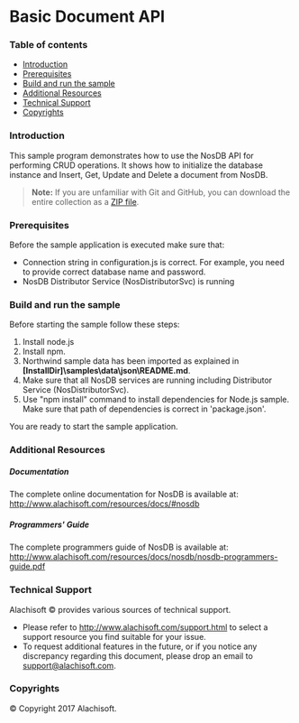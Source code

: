 ﻿# Basic Document API

### Table of contents

* [Introduction](#introduction)
* [Prerequisites](#prerequisites)
* [Build and run the sample](#build-and-run-the-sample)
* [Additional Resources](#additional-resources)
* [Technical Support](#technical-support)
* [Copyrights](#copyrights)

### Introduction

This sample program demonstrates how to use the NosDB API for performing CRUD operations. 
It shows how to initialize the database instance and Insert, Get, Update and Delete a document from NosDB.

> **Note:** If you are unfamiliar with Git and GitHub, you can download the entire collection as a 
> [ZIP file](../../archive/master.zip).

### Prerequisites

Before the sample application is executed make sure that:

- Connection string in configuration.js is correct. For example, you need to provide correct database name and password.
- NosDB Distributor Service (NosDistributorSvc) is running

### Build and run the sample

Before starting the sample follow these steps:
1.	Install node.js
2.  Install npm.
3. 	Northwind sample data has been imported as explained in **[InstallDir]\samples\data\json\README&#46;md**.
4.  Make sure that all NosDB services are running including Distributor Service (NosDistributorSvc).
5.  Use "npm install" command to install dependencies for Node.js sample. Make sure that path of dependencies is correct in 'package.json'.
	
You are ready to start the sample application.

### Additional Resources

##### Documentation
The complete online documentation for NosDB is available at:
http://www.alachisoft.com/resources/docs/#nosdb

##### Programmers' Guide
The complete programmers guide of NosDB is available at:
http://www.alachisoft.com/resources/docs/nosdb/nosdb-programmers-guide.pdf

### Technical Support

Alachisoft © provides various sources of technical support. 

- Please refer to http://www.alachisoft.com/support.html to select a support resource you find suitable for your issue.
- To request additional features in the future, or if you notice any discrepancy regarding this document, please drop an email to [support@alachisoft.com](mailto:support@alachisoft.com).

### Copyrights

© Copyright 2017 Alachisoft. 